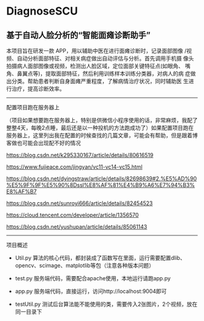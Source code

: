 # DiagnoseSCU
基于自动人脸分析的“智能面瘫诊断助手”
---
本项目旨在研发一款 APP，用以辅助中医在进行面瘫诊断时，记录面部图像 /视频、自动分析面部特征、对相关病症做出自动评估与分析。首先调用手机摄 像头拍摄病人面部图像或视频，检测出人脸区域，定位面部关键特征点(如眼角、 嘴角、鼻翼点等)，提取面部特征，然后利用训练样本训练分类器，对病人的病 症做出分类。帮助患者判断自身面瘫严重程度，了解病情治疗状况，同时辅助医 生进行治疗，提高诊断效率。

---
配置项目跑在服务器上

（项目如果想要跑在服务器上，特别是供微信小程序使用的话，非常麻烦，我配了整整4天，每晚2点睡，最后还是以一种投机的方法跑成功了）如果配置项目跑在服务器上，这里列出我在配置的时候查找的几篇文章，可能会有帮助，但是跟着博客做也可能会出现配不好的情况


https://blog.csdn.net/k295330167/article/details/80616519


https://www.fujieace.com/jingyan/vc11-vc14-vc15.html


https://blog.csdn.net/dyingstraw/article/details/82698639#2.%E5%AD%90%E5%9F%9F%E5%90%8Dssl%E8%AF%81%E4%B9%A6%E7%94%B3%E8%AF%B7


https://blog.csdn.net/sunroyi666/article/details/82454523


https://cloud.tencent.com/developer/article/1356570


https://blog.csdn.net/yushupan/article/details/85061143



---

项目概述

- Util.py 
  算法的核心代码，都封装成了函数写在里面，运行需要配置dlib、opencv、scimage、matplotlib等包（注意各种版本问题）
  
- test.py
  服务端代码，需要配合apache使用，本地运行请跑app.py

- app.py
  服务端代码，直接运行，访问http://localhost:9004即可

- testUtil.py
  测试后台算法能不能使用的类，需要传入2张图片，2个视频，放在同一目录下
